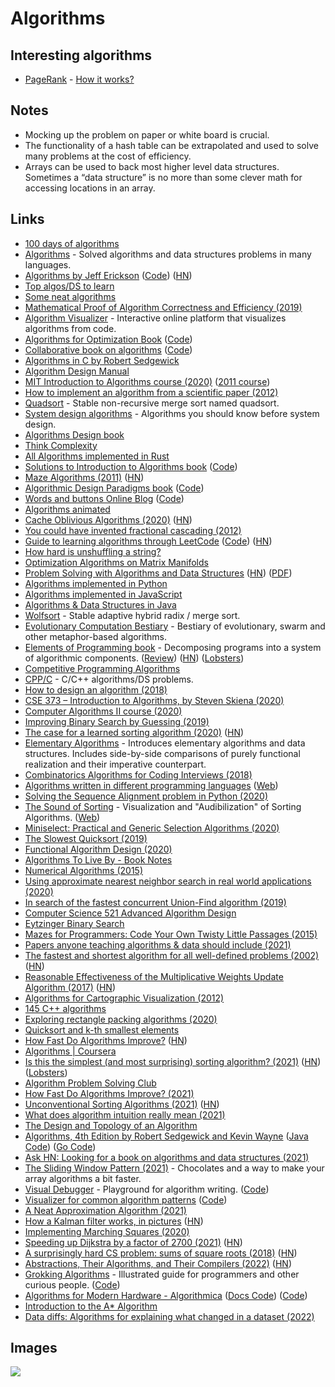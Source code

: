 # Algorithms

## Interesting algorithms

- [PageRank](http://en.wikipedia.org/wiki/PageRank) - [How it works?](http://qr.ae/TUpCVB)

## Notes

- Mocking up the problem on paper or white board is crucial.
- The functionality of a hash table can be extrapolated and used to solve many problems at the cost of efficiency.
- Arrays can be used to back most higher level data structures. Sometimes a “data structure” is no more than some clever math for accessing locations in an array.

## Links

- [100 days of algorithms](https://github.com/coells/100days)
- [Algorithms](https://github.com/marcosfede/algorithms) - Solved algorithms and data structures problems in many languages.
- [Algorithms by Jeff Erickson](http://jeffe.cs.illinois.edu/teaching/algorithms/) ([Code](https://github.com/jeffgerickson/algorithms)) ([HN](https://news.ycombinator.com/item?id=26074289))
- [Top algos/DS to learn](https://www.reddit.com/r/compsci/comments/5uz9lb/top_algorithmsdata_structuresconcepts_every/ddy8azz/)
- [Some neat algorithms](https://www.nayuki.io/category/programming)
- [Mathematical Proof of Algorithm Correctness and Efficiency (2019)](https://stackabuse.com/mathematical-proof-of-algorithm-correctness-and-efficiency/)
- [Algorithm Visualizer](https://github.com/algorithm-visualizer/algorithm-visualizer) - Interactive online platform that visualizes algorithms from code.
- [Algorithms for Optimization Book](https://mitpress.mit.edu/books/algorithms-optimization) ([Code](https://github.com/sisl/algforopt-notebooks))
- [Collaborative book on algorithms](https://www.algorithm-archive.org/) ([Code](https://github.com/algorithm-archivists/algorithm-archive))
- [Algorithms in C by Robert Sedgewick](http://index-of.co.uk/Algorithms/Algorithms%20in%20C.pdf)
- [Algorithm Design Manual](http://mimoza.marmara.edu.tr/~msakalli/cse706_12/SkienaTheAlgorithmDesignManual.pdf)
- [MIT Introduction to Algorithms course (2020)](https://ocw.mit.edu/courses/electrical-engineering-and-computer-science/6-006-introduction-to-algorithms-spring-2020/) ([2011 course](https://ocw.mit.edu/courses/electrical-engineering-and-computer-science/6-006-introduction-to-algorithms-fall-2011/))
- [How to implement an algorithm from a scientific paper (2012)](http://codecapsule.com/2012/01/18/how-to-implement-a-paper/)
- [Quadsort](https://github.com/scandum/quadsort) - Stable non-recursive merge sort named quadsort.
- [System design algorithms](https://github.com/resumejob/system-design-algorithms) - Algorithms you should know before system design.
- [Algorithms Design book](http://www.cs.sjtu.edu.cn/~jiangli/teaching/CS222/files/materials/Algorithm%20Design.pdf)
- [Think Complexity](http://greenteapress.com/complexity/html/index.html)
- [All Algorithms implemented in Rust](https://github.com/TheAlgorithms/Rust)
- [Solutions to Introduction to Algorithms book](https://walkccc.github.io/CLRS/) ([Code](https://github.com/walkccc/CLRS))
- [Maze Algorithms (2011)](https://www.jamisbuck.org/mazes/) ([HN](https://news.ycombinator.com/item?id=23429368))
- [Algorithmic Design Paradigms book](https://page.skerritt.blog/algorithms/) ([Code](https://github.com/brandonskerritt/AlgorithmsBook))
- [Words and buttons Online Blog](https://wordsandbuttons.online/) ([Code](https://github.com/akalenuk/wordsandbuttons))
- [Algorithms animated](https://www.chrislaux.com/)
- [Cache Oblivious Algorithms (2020)](https://jiahai-feng.github.io/posts/cache-oblivious-algorithms/) ([HN](https://news.ycombinator.com/item?id=23662434))
- [You could have invented fractional cascading (2012)](http://blog.ezyang.com/2012/03/you-could-have-invented-fractional-cascading/)
- [Guide to learning algorithms through LeetCode](https://labuladong.gitbook.io/algo-en/) ([Code](https://github.com/labuladong/fucking-algorithm/tree/english)) ([HN](https://news.ycombinator.com/item?id=24167297))
- [How hard is unshuffling a string?](https://cstheory.stackexchange.com/questions/34/how-hard-is-unshuffling-a-string)
- [Optimization Algorithms on Matrix Manifolds](https://sites.uclouvain.be/absil/amsbook/)
- [Problem Solving with Algorithms and Data Structures](https://runestone.academy/runestone/books/published/pythonds/index.html) ([HN](https://news.ycombinator.com/item?id=24287622)) ([PDF](https://www.cs.auckland.ac.nz/compsci105s1c/resources/ProblemSolvingwithAlgorithmsandDataStructures.pdf))
- [Algorithms implemented in Python](https://github.com/TheAlgorithms/Python)
- [Algorithms implemented in JavaScript](https://github.com/TheAlgorithms/Javascript)
- [Algorithms & Data Structures in Java](https://github.com/williamfiset/Algorithms)
- [Wolfsort](https://github.com/scandum/wolfsort) - Stable adaptive hybrid radix / merge sort.
- [Evolutionary Computation Bestiary](https://github.com/fcampelo/EC-Bestiary) - Bestiary of evolutionary, swarm and other metaphor-based algorithms.
- [Elements of Programming book](http://elementsofprogramming.com/) - Decomposing programs into a system of algorithmic components. ([Review](http://www.pathsensitive.com/2020/09/book-review-elements-of-programmnig.html)) ([HN](https://news.ycombinator.com/item?id=24635947)) ([Lobsters](https://lobste.rs/s/bqnhbo/book_review_elements_programmnig))
- [Competitive Programming Algorithms](https://cp-algorithms.com/)
- [CPP/C](https://github.com/akshitagit/CPP) - C/C++ algorithms/DS problems.
- [How to design an algorithm (2018)](https://www.adamconrad.dev/blog/how-to-design-an-algorithm/)
- [CSE 373 – Introduction to Algorithms, by Steven Skiena (2020)](https://www.youtube.com/playlist?list=PLOtl7M3yp-DX6ic0HGT0PUX_wiNmkWkXx)
- [Computer Algorithms II course (2020)](http://homepages.math.uic.edu/~lreyzin/f20_mcs501/)
- [Improving Binary Search by Guessing (2019)](https://notebook.drmaciver.com/posts/2019-04-30-13:03.html)
- [The case for a learned sorting algorithm (2020)](https://blog.acolyer.org/2020/10/19/the-case-for-a-learned-sorting-algorithm/) ([HN](https://news.ycombinator.com/item?id=24823611))
- [Elementary Algorithms](https://github.com/liuxinyu95/AlgoXY) - Introduces elementary algorithms and data structures. Includes side-by-side comparisons of purely functional realization and their imperative counterpart.
- [Combinatorics Algorithms for Coding Interviews (2018)](https://sahandsaba.com/combinatorial-generation-for-coding-interviews-in-python.html)
- [Algorithms written in different programming languages](https://github.com/ZoranPandovski/al-go-rithms) ([Web](https://zoranpandovski.github.io/al-go-rithms/))
- [Solving the Sequence Alignment problem in Python (2020)](https://johnlekberg.com/blog/2020-10-25-seq-align.html)
- [The Sound of Sorting](https://github.com/bingmann/sound-of-sorting) - Visualization and "Audibilization" of Sorting Algorithms. ([Web](https://panthema.net/2013/sound-of-sorting/))
- [Miniselect: Practical and Generic Selection Algorithms (2020)](https://danlark.org/2020/11/11/miniselect-practical-and-generic-selection-algorithms/)
- [The Slowest Quicksort (2019)](https://chasewilson.dev/blog/slowest-quicksort/)
- [Functional Algorithm Design (2020)](https://blog.sigplan.org/2020/11/17/functional-algorithm-design-part-0/)
- [Algorithms To Live By - Book Notes](https://milofultz.com/2020/12/27/atlb-notes)
- [Numerical Algorithms (2015)](http://people.csail.mit.edu/jsolomon/share/book/numerical_book.pdf)
- [Using approximate nearest neighbor search in real world applications (2020)](https://blog.vespa.ai/using-approximate-nearest-neighbor-search-in-real-world-applications/)
- [In search of the fastest concurrent Union-Find algorithm (2019)](https://arxiv.org/pdf/1911.06347.pdf)
- [Computer Science 521 Advanced Algorithm Design](https://www.cs.princeton.edu/courses/archive/fall13/cos521/)
- [Eytzinger Binary Search](https://algorithmica.org/en/eytzinger)
- [Mazes for Programmers: Code Your Own Twisty Little Passages (2015)](https://pragprog.com/titles/jbmaze/mazes-for-programmers/)
- [Papers anyone teaching algorithms & data should include (2021)](https://twitter.com/XandaSchofield/status/1387513839449645056)
- [The fastest and shortest algorithm for all well-defined problems (2002)](https://arxiv.org/abs/cs/0206022) ([HN](https://news.ycombinator.com/item?id=27274897))
- [Reasonable Effectiveness of the Multiplicative Weights Update Algorithm (2017)](https://jeremykun.com/2017/02/27/the-reasonable-effectiveness-of-the-multiplicative-weights-update-algorithm/) ([HN](https://news.ycombinator.com/item?id=27728072))
- [Algorithms for Cartographic Visualization (2012)](https://www.win.tue.nl/~kverbeek/PhDThesis.pdf)
- [145 C++ algorithms](http://e-maxx.ru/algo/)
- [Exploring rectangle packing algorithms (2020)](https://www.david-colson.com/2020/03/10/exploring-rect-packing.html)
- [Quicksort and k-th smallest elements](https://apfelmus.nfshost.com/articles/quicksearch.html)
- [How Fast Do Algorithms Improve?](https://ieeexplore.ieee.org/stamp/stamp.jsp?tp=&arnumber=9540991) ([HN](https://news.ycombinator.com/item?id=28621057))
- [Algorithms | Coursera](https://www.coursera.org/specializations/algorithms)
- [Is this the simplest (and most surprising) sorting algorithm? (2021)](https://arxiv.org/abs/2110.01111) ([HN](https://news.ycombinator.com/item?id=28758106)) ([Lobsters](https://lobste.rs/s/gh1ngc/is_this_simplest_most_surprising_sorting))
- [Algorithm Problem Solving Club](https://offbeat.cc/blog/time-for-programming-puzzles.html)
- [How Fast Do Algorithms Improve? (2021)](https://ieeexplore.ieee.org/document/9540991)
- [Unconventional Sorting Algorithms (2021)](https://codingkaiser.blog/2021/10/20/most-bizzare-sorting-algorithms-you-will-ever-see/) ([HN](https://news.ycombinator.com/item?id=28946451))
- [What does algorithm intuition really mean (2021)](https://1pkg.github.io/posts/what_does_algorithm_intuition_really_mean/)
- [The Design and Topology of an Algorithm](https://www.densebit.com/posts/24)
- [Algorithms, 4th Edition by Robert Sedgewick and Kevin Wayne](https://algs4.cs.princeton.edu/home/) ([Java Code](https://algs4.cs.princeton.edu/code/)) ([Go Code](https://github.com/youngzhu/algs4-go))
- [Ask HN: Looking for a book on algorithms and data structures (2021)](https://news.ycombinator.com/item?id=29217252)
- [The Sliding Window Pattern (2021)](https://nan.fyi/sliding-window) - Chocolates and a way to make your array algorithms a bit faster.
- [Visual Debugger](https://playground.narendras.vercel.app/) - Playground for algorithm writing. ([Code](https://github.com/narendrasss/playground))
- [Visualizer for common algorithm patterns](https://visualizer-sepia.vercel.app/patterns/sliding-window/find-all-averages) ([Code](https://github.com/narendrasss/visualizer))
- [A Neat Approximation Algorithm (2021)](https://mht.wtf/post/min-deg-st/)
- [How a Kalman filter works, in pictures](https://www.bzarg.com/p/how-a-kalman-filter-works-in-pictures/) ([HN](https://news.ycombinator.com/item?id=29473271))
- [Implementing Marching Squares (2020)](http://jacobzelko.com/marching-squares/)
- [Speeding up Dijkstra by a factor of 2700 (2021)](https://blog.siraben.dev/2021/12/28/aoc-speedup.html) ([HN](https://news.ycombinator.com/item?id=29757176))
- [A surprisingly hard CS problem: sums of square roots (2018)](https://shlegeris.com/2018/10/23/sqrt.html) ([HN](https://news.ycombinator.com/item?id=30057582))
- [Abstractions, Their Algorithms, and Their Compilers (2022)](https://cacm.acm.org/magazines/2022/2/258231-abstractions-their-algorithms-and-their-compilers/fulltext) ([HN](https://news.ycombinator.com/item?id=30084470))
- [Grokking Algorithms](https://www.manning.com/books/grokking-algorithms) - Illustrated guide for programmers and other curious people. ([Code](https://github.com/egonSchiele/grokking_algorithms))
- [Algorithms for Modern Hardware - Algorithmica](https://en.algorithmica.org/hpc/) ([Docs Code](https://github.com/algorithmica-org/algorithmica)) ([Code](https://github.com/sslotin/amh-code))
- [Introduction to the A\* Algorithm](https://www.redblobgames.com/pathfinding/a-star/introduction.html)
- [Data diffs: Algorithms for explaining what changed in a dataset (2022)](https://blog.marcua.net/2022/02/20/data-diffs-algorithms-for-explaining-what-changed-in-a-dataset.html)

## Images

![](http://i0.wp.com/www.jessicayung.com/wp-content/uploads/2016/08/screenshot-5.png?fit=1618%2C1130)
